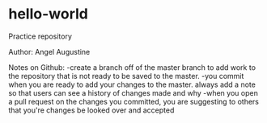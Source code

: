 # hello-world
Practice repository

Author: Angel Augustine

Notes on Github:
-create a branch off of the master branch to add work to the repository that is not ready to be saved to the master.
-you commit when you are ready to add your changes to the master. always add a note so that users can see a history of changes made and why
-when you open a pull request on the changes you committed, you are suggesting to others that you're changes be looked over and accepted
